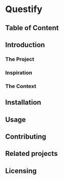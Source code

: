 # Questify


## Table of Content


## Introduction
 ### The Project

 ### Inspiration

 ### The Context

## Installation


## Usage


## Contributing


## Related projects


## Licensing


